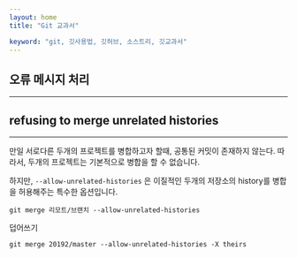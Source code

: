 ```yaml
---
layout: home
title: "Git 교과서"

keyword: "git, 깃사용법, 깃허브, 소스트리, 깃교과서"
---
```

## 오류 메시지 처리
<hr>

## refusing to merge unrelated histories
<hr>

만일 서로다른 두개의 프로젝트를 병합하고자 할때, 공통된 커밋이 존재하지 않는다. 따라서, 두개의 프로젝트는 기본적으로 병합을 할 수 없습니다.

하지만, `--allow-unrelated-histories` 은 이질적인 두개의 저장소의 history를 병합을 허용해주는 특수한 옵션입니다.


```
git merge 리모트/브랜치 --allow-unrelated-histories
```

덥어쓰기

```
git merge 20192/master --allow-unrelated-histories -X theirs
```

<br><br>